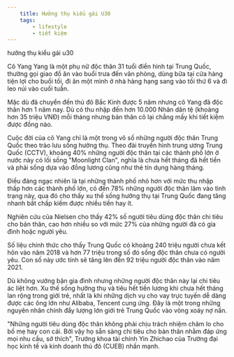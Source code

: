```yaml
---
	title: Hưởng thụ kiểu gái U30
	tags: 
		- lifestyle
		- tiết kiệm
---
```


hưởng thụ kiểu gái u30

Cô Yang Yang là một phụ nữ độc thân 31 tuổi điển hình tại Trung Quốc, thường gọi giao đồ ăn vào buổi trưa đến văn phòng, dùng bữa tại cửa hàng tiện lợi cho buổi tối, đi ăn một mình ở nhà hàng hạng sang vào tối thứ 6 và đi leo núi vào cuối tuần.

Mặc dù đã chuyển đến thủ đô Bắc Kinh được 5 năm nhưng cô Yang đã độc thân hơn 1 năm nay. Dù có thu nhập đến hơn 10.000 Nhân dân tệ (khoảng hơn 35 triệu VNĐ) mỗi tháng nhưng bản thân cô lại chẳng mấy khi tiết kiệm được đồng nào.

Cuộc đời của cô Yang chỉ là một trong vô số những người độc thân Trung Quốc theo trào lưu sống hưởng thụ. Theo đài truyền hình trung ương Trung Quốc (CCTV), khoảng 40% những người độc thân tại các thành phố lớn ở nước này có lối sống "Moonlight Clan", nghĩa là chưa hết tháng đã hết tiền và phải sống dựa vào đồng lương cũng như thẻ tín dụng hàng tháng.

Điều đáng ngạc nhiên là tại những thành phố nhỏ hơn với mức thu nhập thấp hơn các thành phố lớn, có đến 78% những người độc thân lâm vào tình trạng này, qua đó cho thấy xu thế sống hưởng thụ tại Trung Quốc đang tăng nhanh bất chấp kiếm được nhiều tiền hay ít.

Nghiên cứu của Nielsen cho thấy 42% số người tiêu dùng độc thân chi tiêu cho bản thân, cao hơn nhiều so với mức 27% của những người đã có gia đình hoặc người yêu.

Số liệu chính thức cho thấy Trung Quốc có khoảng 240 triệu người chưa kết hôn vào năm 2018 và hơn 77 triệu trong số đó sống độc thân chưa có người yêu. Con số này ước tính sẽ tăng lên đến 92 triệu người độc thân vào năm 2021.

Dù không vướng bận gia đình nhưng những người độc thân này lại chi tiêu ác liệt hơn. Xu thế sống hưởng thụ và tiêu hết tiền lương khi chưa hết tháng lan rộng trong giới trẻ, nhất là khi những dịch vụ cho vay trực tuyến dễ dàng được các ông lớn như Alibaba, Tencent cung ứng. Đây là một trong những nguyên nhân chính đẩy lượng lớn giới trẻ Trung Quốc vào vòng xoáy nợ nần.

"Những người tiêu dùng độc thân không phải chịu trách nhiệm chăm lo cho bố mẹ hay con cái. Bởi vậy họ sẵn sàng chi tiêu cho bản thân nhằm đáp ứng mọi nhu cầu, sở thích", Trưởng khoa tài chính Yin Zhichao của Trường đại học kinh tế và kinh doanh thủ đô (CUEB) nhấn mạnh.